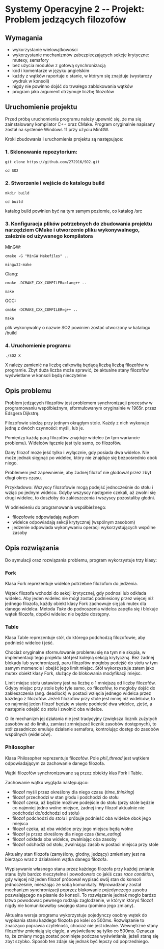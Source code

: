 # Systemy Operacyjne 2 -- Projekt: Problem jedzących filozofów
## Wymagania
- wykorzystanie wielowątkowości
- wykorzystanie mechanizmów zabezpieczających sekcje krytyczne: mutexy, semafory
- bez użycia modułów z gotową synchronizacją
- kod i komentarze w języku angielskim
- każdy z wątków raportuje o stanie, w którym się znajduje (wystarczy wydruk w konsoli)
- nigdy nie powinno dojść do trwałego zablokowania wątków
- program jako argument otrzymuje liczbę filozofów

## Uruchomienie projektu
Przed próbą uruchomienia programu należy upewnić się, że ma się zainstalowany kompilator C++ oraz CMake.
Program oryginalnie napisany został na systemie Windows 11 przy użyciu MinGW.

Kroki zbudowania i uruchomienia projektu są następujące:

### 1. Sklonowanie repozytorium:
```
git clone https://github.com/272916/SO2.git
```
```
cd SO2
```

### 2. Stworzenie i wejście do katalogu build
```
mkdir build
```
```
cd build
```
katalog build powinien być na tym samym poziomie, co katalog /src

### 3. Konfiguracja plików potrzebnych do zbudowania projektu narzędziem CMake i utworzenie pliku wykonywalnego, zależnie od używanego kompilatora
MinGW:
```
cmake -G "MinGW Makefiles" ..
```
```
mingw32-make
```

Clang:
```
cmake -DCMAKE_CXX_COMPILER=clang++ ..
```
```
make
```


GCC:
```
cmake -DCMAKE_CXX_COMPILER=g++ ..
```
```
make
```

plik wykonywalny o nazwie SO2 powinien zostać utworzony w katalogu /build

### 4. Uruchomienie programu
```
./SO2 X
```
X należy zamienić na liczbę całkowitą będącą liczbą liczbą filozofów w programie. Zbyt duża liczba może sprawić, że aktualne stany filozofów wyświetlane w konsoli będą nieczytelne

## Opis problemu
Problem jedzących filozofów jest problemem synchronizacji procesów w programowaniu współbieżnym, sformułowanym oryginalnie w 1965r. przez Edsgera Dijkstrę.

Filozofowie siedzą przy jednym okrągłym stole. Każdy z nich wykonuje jedną z dwóch czynności: myśli, lub je.

Pomiędzy każdą parą filozofów znajduje widelec (w tym wariancie problemu). Widelców łącznie jest tyle samo, co filozofów.

Dany filozof może jeść tylko i wyłącznie, gdy posiada dwa widelce. Nie może jednak sięgnąć po widelec, który nie znajduje się bezpośrednio obok niego.

Problemem jest zapewnienie, aby żadnej filozof nie głodował przez zbyt długi okres czasu.

Przykładowo: Wszyscy filozofowie mogą podejść jednocześnie do stołu i wziąć po jednym widelcu. Gdyby wszyscy następnie czekali, aż zwolni się drugi widelec, to doszłoby do zakleszczenia i wszyscy pozostaliby głodni.

W odniesieniu do programowania współbieżnego:
- filozofowie odpowiadają wątkom
- widelce odpowiadają sekcji krytycznej (wspólnym zasobom)
- jedzenie odpowiada wykonywaniu operacji wykorzystujących wspólne zasoby

## Opis rozwiązania

Do symulacji oraz rozwiązania problemu, program wykorzystuje trzy klasy:

### Fork
Klasa Fork reprezentuje widelce potrzebne filozofom do jedzenia.

Wątek filozofa wchodzi do sekcji krytycznej, gdy podnosi lub odkłada widelec.
Aby jeden widelec nie mógł zostać podniesiony przez więcej niż jednego filozofa, każdy obiekt klasy Fork zachowuje się jak mutex dla danego widelca. Metoda *Take* do podnoszenia widelca zapętla się i blokuje wątek filozofa, dopóki widelec nie będzie dostępny.

### Table
Klasa Table reprezentuje stół, do którego podchodzą filozofowie, aby podnieść widelce i jeść.

Chociaż oryginalne sformułowanie problemu się na tym nie skupia, w implementacji tego projektu stół jest kolejną sekcją krytyczną. Bez żadnej blokady lub synchronizacji, paru filozofów mogłoby podejść do stołu w tym samym momencie i obejść jego limit miejsc. Stół wykorzystuje zatem jako mutex obiekt klasy Fork, służący do blokowania modyfikacji miejsc.

Limit miejsc stołu ustawiony jest na liczbę o 1 mniejszą od liczby filozofów. Gdyby miejsc przy stole było tyle samo, co filozofów, to mogłoby dojść do zakleszczenia (ang. deadlock) w postaci wzięcia jednego widelca przez każdego z filozofów. Jeżeli filozofów przy stole jest mniej niż widelców, to co najmniej jeden filozof będzie w stanie podnieść dwa widelce, zjeść, a następnie odejść do stołu i zwolnić oba widelce.

O ile mechanizm jej działania nie jest tradycyjny (zwiększa licznik zużytych zasobów aż do limitu, zamiast zmniejszać licznik zasobów dostępnych), to stół zasadniczo emuluje działanie semaforu, kontrolując dostęp do zasobów wspólnych (widelców).

### Philosopher
Klasa Philosopher reprezentuje filozofów. Pole *phil_thread* jest wątkiem odpowiadającym za zachowanie danego filozofa.

Wątki filozofów synchronizowane są przez obiekty klas Fork i Table.

Zachowanie wątku wygląda następująco:
- filozof myśli przez określony dla niego czasu (*time_thinking*)
- filozof przechodzi w stan głodu i podchodzi do stołu
- filozof czeka, aż będzie możliwe podejście do stołu (przy stole będzie co najmniej jedno wolne miejsce, żadnej inny filozof aktualnie nie podchodzi do/odchodzi od stołu)
- filozof podchodzi do stołu i próbuje podnieść oba widelce obok jego miejsca
- filozof czeka, aż oba widelce przy jego miejscu będą wolne
- filozof je przez określony dla niego czas (*time_eating*)
- filozof odkłada oba widelce, zwalniając oba zasoby
- filozof odchodzi od stołu, zwalniając zasób w postaci miejsca przy stole

Aktualny stan filozofa (zamyślony, głodny, jedzący) zmieniany jest na bierząco wraz z działaniem wątka danego filozofa.

Wypisywanie własnego stanu przez każdego filozofa przy każdej zmianie stanu było bardzo nieczytelne i powodowało co jakiś czas *race condition*, gdy więcej niż jeden filozof próbował wypisać swój stan do konsoli jednocześnie, mieszając ze sobą komunikaty. Wprowadzony został mechanizm synchronizacji poprzez blokowanie pojedynczego zasobu pozwalającego na pisanie do konsoli. To rozwiązanie jednak mogło bardzo łatwo powodować pewnego rodzaju zagłodzenie, w którym któryś filozof nigdy nie komunikowałby swojego stanu (pomimo jego zmiany).

Aktualna wersja programu wykorzystuje pojedynczy osobny wątek do wypisania stanu każdego filozofa po kolei co 500ms.
Rozwiązanie to znacząco poprawia czytelność, chociaż nie jest idealne. Wewnętrzne stany filozofów zmieniają się ciągle, a wyświetlane są tylko co 500ms. Oznacza to, że zmiany mogą zostać pominięte podczas wyświetlania, jeżeli staną się zbyt szybko. Sposób ten zdaje się jednak być lepszy od poprzedniego.

